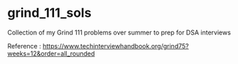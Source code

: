 # grind_111_sols
Collection of my Grind 111 problems over summer to prep for DSA interviews

Reference : https://www.techinterviewhandbook.org/grind75?weeks=12&order=all_rounded
